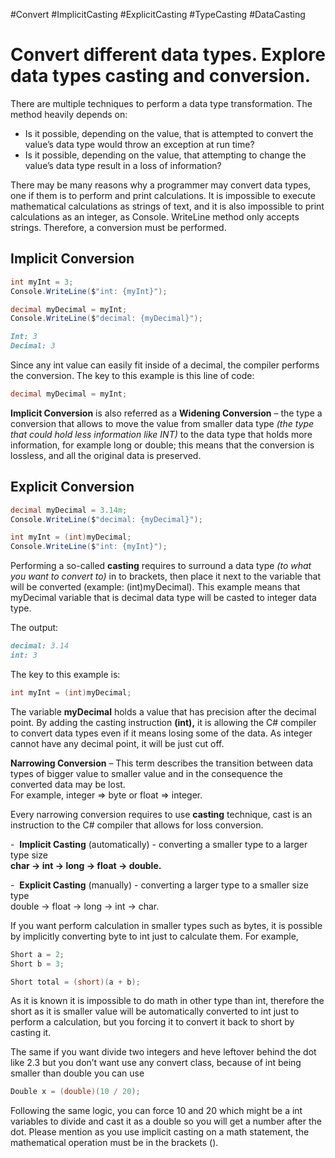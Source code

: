 #Convert #ImplicitCasting #ExplicitCasting #TypeCasting #DataCasting
# Convert different data types. Explore data types casting and conversion.

There are multiple techniques to perform a data type transformation. The method heavily depends on:

- Is it possible, depending on the value, that is attempted to convert the value’s data type would throw an exception at run time?
- Is it possible, depending on the value, that attempting to change the value’s data type result in a loss of information?

There may be many reasons why a programmer may convert data types, one if them is to perform and print calculations. It is impossible to execute mathematical calculations as strings of text, and it is also impossible to print calculations as an integer, as Console. WriteLine method only accepts strings. Therefore, a conversion must be performed.

## Implicit Conversion

```c#
int myInt = 3;
Console.WriteLine($"int: {myInt}");

decimal myDecimal = myInt;
Console.WriteLine($"decimal: {myDecimal}");
```
```markdown
Int: 3
Decimal: 3
```

Since any int value can easily fit inside of a decimal, the compiler performs the conversion. The key to this example is this line of code:

```c#
decimal myDecimal = myInt;
```

**Implicit Conversion** is also referred as a __Widening Conversion__ – the type a conversion that allows to move the value from smaller data type _(the type that could hold less information like INT)_ to the data type that holds more information, for example long or double; this means that the conversion is lossless, and all the original data is preserved.

## Explicit Conversion

```c#
decimal myDecimal = 3.14m;
Console.WriteLine($"decimal: {myDecimal}");

int myInt = (int)myDecimal;
Console.WriteLine($"int: {myInt}");
```

Performing a so-called **casting** requires to surround a data type _(to what you want to convert to)_ in to brackets, then place it next to the variable that will be converted (example: (int)myDecimal). This example means that myDecimal variable that is decimal data type will be casted to integer data type.

The output:

```md
decimal: 3.14
int: 3
```

The key to this example is:

```c#
int myInt = (int)myDecimal;
```

The variable **myDecimal** holds a value that has precision after the decimal point. By adding the casting instruction **(int),** it is allowing the C# compiler to convert data types even if it means losing some of the data. As integer cannot have any decimal point, it will be just cut off.

**Narrowing Conversion** – This term describes the transition between data types of bigger value to smaller value and in the consequence the converted data may be lost.  
For example,
	integer => byte or float => integer.

Every narrowing conversion requires to use **casting** technique, cast is an instruction to the C# compiler that allows for loss conversion.

-  **Implicit Casting** (automatically) - converting a smaller type to a larger type size  
	**char -> int -> long -> float -> double.**

-  **Explicit Casting** (manually) - converting a larger type to a smaller size type  
	double -> float -> long -> int -> char.

If you want perform calculation in smaller types such as bytes, it is possible by implicitly converting byte to int just to calculate them. For example,

```c#
Short a = 2;
Short b = 3;

Short total = (short)(a + b);
```

As it is known it is impossible to do math in other type than int, therefore the short as it is smaller value will be automatically converted to int just to perform a calculation, but you forcing it to convert it back to short by casting it.

The same if you want divide two integers and heve leftover behind the dot like 2.3 but you don’t want use any convert class, because of int being smaller than double you can use

```c#
Double x = (double)(10 / 20);
```

Following the same logic, you can force 10 and 20 which might be a int variables to divide and cast it as a double so you will get a number after the dot.
Please mention as you use implicit casting on a math statement, the mathematical operation must be in the brackets ().